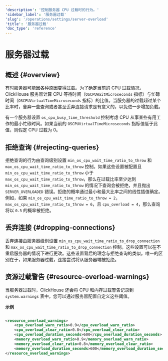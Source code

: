 ```yaml
---
'description': '控制服务器 CPU 过载时的行为。'
'sidebar_label': '服务器过载'
'slug': '/operations/settings/server-overload'
'title': '服务器过载'
'doc_type': 'reference'
---
```



# 服务器过载

## 概述 {#overview}

有时服务器可能因各种原因变得过载。为了确定当前的 CPU 过载情况，ClickHouse 服务器计算 CPU 等待时间（`OSCPUWaitMicroseconds` 指标）与忙碌时间（`OSCPUVirtualTimeMicroseconds` 指标）的比值。当服务器的过载超过某个比率时，舍弃一些查询或者甚至丢弃连接请求是有意义的，以免进一步增加负载。

有一个服务器设置 `os_cpu_busy_time_threshold` 控制考虑 CPU 从事某些有用工作的最小忙碌时间。如果当前的 `OSCPUVirtualTimeMicroseconds` 指标值低于此值，则假定 CPU 过载为 0。

## 拒绝查询 {#rejecting-queries}

拒绝查询的行为由查询级别设置 `min_os_cpu_wait_time_ratio_to_throw` 和 `max_os_cpu_wait_time_ratio_to_throw` 控制。如果这些设置被配置且 `min_os_cpu_wait_time_ratio_to_throw` 小于 `max_os_cpu_wait_time_ratio_to_throw`，那么在过载比率至少达到 `min_os_cpu_wait_time_ratio_to_throw` 的情况下查询会被拒绝，并且抛出 `SERVER_OVERLOADED` 错误。拒绝的概率通过最小和最大比率之间的线性插值确定。例如，如果 `min_os_cpu_wait_time_ratio_to_throw = 2`，`max_os_cpu_wait_time_ratio_to_throw = 6`，且 `cpu_overload = 4`，那么查询将以 `0.5` 的概率被拒绝。

## 丢弃连接 {#dropping-connections}

丢弃连接由服务器级别设置 `min_os_cpu_wait_time_ratio_to_drop_connection` 和 `max_os_cpu_wait_time_ratio_to_drop_connection` 控制。这些设置可以在不重启服务器的情况下进行更改。这些设置背后的理念与拒绝查询的类似。唯一的区别在于，如果服务器过载，连接尝试将从服务器端被拒绝。

## 资源过载警告 {#resource-overload-warnings}

当服务器过载时，ClickHouse 还会将 CPU 和内存过载警告记录到 `system.warnings` 表中。您可以通过服务器配置自定义这些阈值。

**示例**

```xml

<resource_overload_warnings>
    <cpu_overload_warn_ratio>0.9</cpu_overload_warn_ratio>
    <cpu_overload_clear_ratio>0.8</cpu_overload_clear_ratio>
    <cpu_overload_duration_seconds>600</cpu_overload_duration_seconds>
    <memory_overload_warn_ratio>0.9</memory_overload_warn_ratio>
    <memory_overload_clear_ratio>0.8</memory_overload_clear_ratio>
    <memory_overload_duration_seconds>600</memory_overload_duration_seconds>
</resource_overload_warnings>
```
